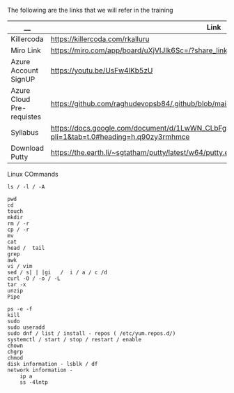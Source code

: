 The following are the links that we will refer in the training 

| __  | Link | Comments |
| ------------- | ------------- | ------------- |
| Killercoda | https://killercoda.com/rkalluru |  |
| Miro Link | https://miro.com/app/board/uXjVIJIk6Sc=/?share_link_id=961784020 | |
| Azure Account SignUP | https://youtu.be/UsFw4lKb5zU | |
| Azure Cloud Pre-requistes | https://github.com/raghudevopsb84/.github/blob/main/create-vm-in-azure.md | |
| Syllabus | https://docs.google.com/document/d/1LwWN_CLbFgclXy69k68c0vlxUoXQqnEnrlF_mBT_pY4/edit?pli=1&tab=t.0#heading=h.q90zy3rmhmce | |
| Download Putty | https://the.earth.li/~sgtatham/putty/latest/w64/putty.exe | |


Linux COmmands
```
ls / -l / -A 

pwd 
cd 
touch 
mkdir 
rm / -r 
cp / -r 
mv 
cat 
head /  tail 
grep 
awk 
vi / vim 
sed / s| | |gi   /  i / a / c /d 
curl -O / -o / -L 
tar -x 
unzip 
Pipe

ps -e -f 
kill 
sudo 
sudo useradd 
sudo dnf / list / install - repos ( /etc/yum.repos.d/)
systemctl / start / stop / restart / enable 
chown 
chgrp
chmod
disk information - lsblk / df 
network information -
    ip a
    ss -4lntp
```

